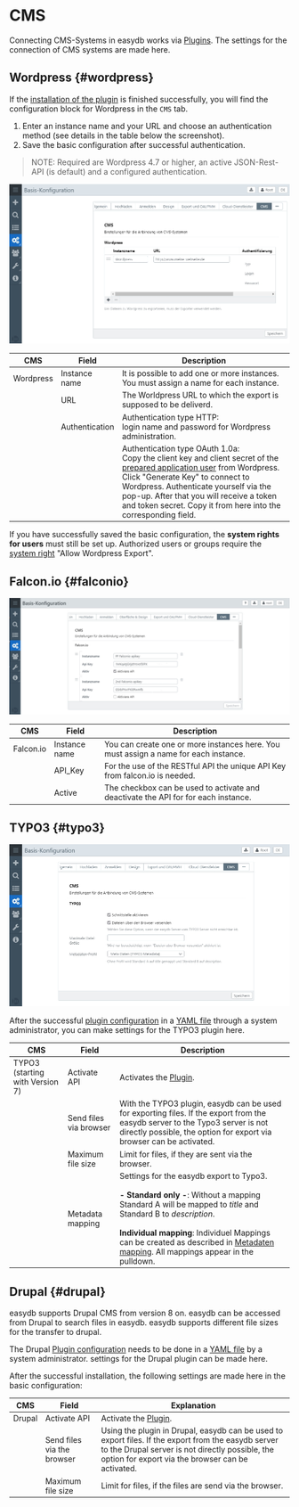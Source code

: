 # CMS

Connecting CMS-Systems in easydb works via [Plugins](../../../datamanagement/features/plugins/plugins.html). The settings for the connection of CMS systems are made here.


## Wordpress {#wordpress}

If the [installation of the plugin](/sysadmin/plugin/plugin.html#wordpressplugin) is finished successfully, you will find the configuration block for Wordpress in the <code class="tab">CMS</code> tab.

1. Enter an instance name and your URL and choose an authentication method (see details in the table below the screenshot).
2. Save the basic configuration after successful authentication.

> NOTE: Required are Wordpress 4.7 or higher, an active JSON-Rest-API (is default) and a configured authentication. 

![Configuration: Wordpress in easydb](bc_cms_wp.jpg)

|CMS|Field|Description|
|---|---|---|
|Wordpress|Instance name|It is possible to add one or more instances. You must assign a name for each instance.|
||URL| The Worldpress URL to which the export is supposed to be deliverd.|
||Authentication|Authentication type HTTP: <br> login name and password for Wordpress administration. |
|||Authentication type OAuth 1.0a: <br >Copy the client key and client secret of the [prepared application user](https://docs.easydb.de/en/sysadmin/plugin/plugin.html?h=setup%20a%20user%20for%20oauth%20plugin%2C%20) from Wordpress. <br > Click "Generate Key" to connect to Wordpress. Authenticate yourself via the pop-up. After that you will receive a token and token secret. Copy it from here into the corresponding field. |

If you have successfully saved the basic configuration, the **system rights for users** must still be set up. Authorized users or groups require the [system right](/webfrontend/rightsmanagement/rightsmanagement.html#acl_system) "Allow Wordpress Export".

## Falcon.io {#falconio}

![Configuration: Falconio](falconio.jpg)

|CMS|Field|Description|
|---|---|---|
| Falcon.io | Instance name| You can create one or more instances here. You must assign a name for each instance. |
|| API_Key | For the use of the RESTful API the unique API Key from falcon.io is needed. |
|| Active | The checkbox can be used to activate and deactivate the API for for each instance.|

## TYPO3 {#typo3}

![Configuration: TYPO3-Plugin für easydb](bc_cms_typo3.jpg)

After the successful [plugin configuration](../../../sysadmin/konfiguration/plugin/plugin.html) in a [YAML file](../../../sysadmin/konfiguration/yaml/yaml.html) through a system administrator, you can make settings for the TYPO3 plugin here.

|CMS|Field|Description|
|---|---|---|
|TYPO3 (starting with Version 7)|Activate API|Activates the [Plugin](../../datamanagement/features/plugins/plugins.html). |
||Send files via browser| With the TYPO3 plugin, easydb can be used for exporting files. If the export from the easydb server to the Typo3 server is not directly possible, the option for export via browser can be activated.|
||Maximum file size| Limit for files, if they are sent via the browser. |
||Metadata mapping|Settings for the easydb export to Typo3.<br><br>**- Standard only -**: Without a mapping Standard A will be mapped to *title* and Standard B to *description*.<br><br> **Individual mapping**: Individuel Mappings can be created as described in [Metadaten mapping](../profiles/profiles.html). All mappings appear in the pulldown. |

## Drupal {#drupal}

easydb supports Drupal CMS from version 8 on. easydb can be accessed from Drupal to search files in easydb. easydb supports different file sizes for the transfer to drupal.

The Drupal [Plugin configuration](../../../../sysadmin/konfiguration/plugin/plugin.html) needs to be done in a [YAML file](../../../../sysadmin/konfiguration/yaml/yaml.html) by a system administrator. settings for the Drupal plugin can be made here.

After the successful installation, the following settings are made here in the basic configuration:

|CMS|Field|Explanation|
|---|---|---|
|Drupal|Activate API|Activate the [Plugin](../../../datamanagement/features/plugins/plugins.html). |
||Send files via the browser| Using the plugin in Drupal, easydb can be used to export files. If the export from the easydb server to the Drupal server is not directly possible, the option for export via the browser can be activated.|
||Maximum file size| Limit for files, if the files are send via the browser. |
